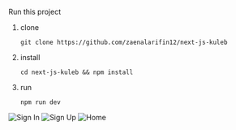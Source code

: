 Run this project

1. clone
   ```
   git clone https://github.com/zaenalarifin12/next-js-kuleb
   ```
2. install
    ```
   cd next-js-kuleb && npm install 
   ```
3. run
   ```
   npm run dev
   ```


![Sign In](./gambar-readme/SignIn.png)
![Sign Up](./gambar-readme/SignUp.png)
![Home](./gambar-readme/Home.png)
